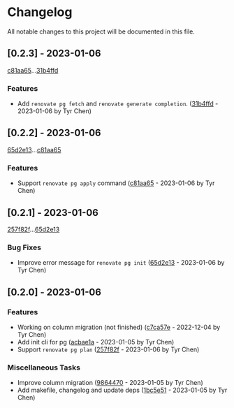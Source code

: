 # Changelog

All notable changes to this project will be documented in this file.

## [0.2.3] - 2023-01-06

[c81aa65](c81aa65505e7b54bc2a022b9d83a8342e6d4dd22)...[31b4ffd](31b4ffd386ccdaa32e73bc636c6381ad7223e5e2)

### Features

- Add `renovate pg fetch` and `renovate generate completion`. ([31b4ffd](31b4ffd386ccdaa32e73bc636c6381ad7223e5e2) - 2023-01-06 by Tyr Chen)

## [0.2.2] - 2023-01-06

[65d2e13](65d2e132651a89d262895a9dd6da20c5e9b08550)...[c81aa65](c81aa65505e7b54bc2a022b9d83a8342e6d4dd22)

### Features

- Support `renovate pg apply` command ([c81aa65](c81aa65505e7b54bc2a022b9d83a8342e6d4dd22) - 2023-01-06 by Tyr Chen)

## [0.2.1] - 2023-01-06

[257f82f](257f82f497f117946372fb5af432b3ab7e347c86)...[65d2e13](65d2e132651a89d262895a9dd6da20c5e9b08550)

### Bug Fixes

- Improve error message for `renovate pg init` ([65d2e13](65d2e132651a89d262895a9dd6da20c5e9b08550) - 2023-01-06 by Tyr Chen)

## [0.2.0] - 2023-01-06

### Features

- Working on column migration (not finished) ([c7ca57e](c7ca57e95d27e12c7b649a32d057e4af6f0633c9) - 2022-12-04 by Tyr Chen)
- Add init cli for pg ([acbae1a](acbae1a7601f2775a4918a3ec1094cb6c66b0553) - 2023-01-05 by Tyr Chen)
- Support `renovate pg plan` ([257f82f](257f82f497f117946372fb5af432b3ab7e347c86) - 2023-01-06 by Tyr Chen)

### Miscellaneous Tasks

- Improve column migration ([9864470](98644701788d42f65b34088c2cc1406d76188028) - 2023-01-05 by Tyr Chen)
- Add makefile, changelog and update deps ([1bc5e51](1bc5e51b4d89f373962294f248f8a95c3b82c9e5) - 2023-01-05 by Tyr Chen)

<!-- generated by git-cliff -->
